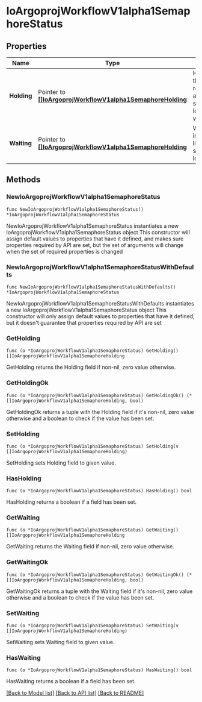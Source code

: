 # IoArgoprojWorkflowV1alpha1SemaphoreStatus

## Properties

Name | Type | Description | Notes
------------ | ------------- | ------------- | -------------
**Holding** | Pointer to [**[]IoArgoprojWorkflowV1alpha1SemaphoreHolding**](IoArgoprojWorkflowV1alpha1SemaphoreHolding.md) | Holding stores the list of resource acquired synchronization lock for workflows. | [optional] 
**Waiting** | Pointer to [**[]IoArgoprojWorkflowV1alpha1SemaphoreHolding**](IoArgoprojWorkflowV1alpha1SemaphoreHolding.md) | Waiting indicates the list of current synchronization lock holders. | [optional] 

## Methods

### NewIoArgoprojWorkflowV1alpha1SemaphoreStatus

`func NewIoArgoprojWorkflowV1alpha1SemaphoreStatus() *IoArgoprojWorkflowV1alpha1SemaphoreStatus`

NewIoArgoprojWorkflowV1alpha1SemaphoreStatus instantiates a new IoArgoprojWorkflowV1alpha1SemaphoreStatus object
This constructor will assign default values to properties that have it defined,
and makes sure properties required by API are set, but the set of arguments
will change when the set of required properties is changed

### NewIoArgoprojWorkflowV1alpha1SemaphoreStatusWithDefaults

`func NewIoArgoprojWorkflowV1alpha1SemaphoreStatusWithDefaults() *IoArgoprojWorkflowV1alpha1SemaphoreStatus`

NewIoArgoprojWorkflowV1alpha1SemaphoreStatusWithDefaults instantiates a new IoArgoprojWorkflowV1alpha1SemaphoreStatus object
This constructor will only assign default values to properties that have it defined,
but it doesn't guarantee that properties required by API are set

### GetHolding

`func (o *IoArgoprojWorkflowV1alpha1SemaphoreStatus) GetHolding() []IoArgoprojWorkflowV1alpha1SemaphoreHolding`

GetHolding returns the Holding field if non-nil, zero value otherwise.

### GetHoldingOk

`func (o *IoArgoprojWorkflowV1alpha1SemaphoreStatus) GetHoldingOk() (*[]IoArgoprojWorkflowV1alpha1SemaphoreHolding, bool)`

GetHoldingOk returns a tuple with the Holding field if it's non-nil, zero value otherwise
and a boolean to check if the value has been set.

### SetHolding

`func (o *IoArgoprojWorkflowV1alpha1SemaphoreStatus) SetHolding(v []IoArgoprojWorkflowV1alpha1SemaphoreHolding)`

SetHolding sets Holding field to given value.

### HasHolding

`func (o *IoArgoprojWorkflowV1alpha1SemaphoreStatus) HasHolding() bool`

HasHolding returns a boolean if a field has been set.

### GetWaiting

`func (o *IoArgoprojWorkflowV1alpha1SemaphoreStatus) GetWaiting() []IoArgoprojWorkflowV1alpha1SemaphoreHolding`

GetWaiting returns the Waiting field if non-nil, zero value otherwise.

### GetWaitingOk

`func (o *IoArgoprojWorkflowV1alpha1SemaphoreStatus) GetWaitingOk() (*[]IoArgoprojWorkflowV1alpha1SemaphoreHolding, bool)`

GetWaitingOk returns a tuple with the Waiting field if it's non-nil, zero value otherwise
and a boolean to check if the value has been set.

### SetWaiting

`func (o *IoArgoprojWorkflowV1alpha1SemaphoreStatus) SetWaiting(v []IoArgoprojWorkflowV1alpha1SemaphoreHolding)`

SetWaiting sets Waiting field to given value.

### HasWaiting

`func (o *IoArgoprojWorkflowV1alpha1SemaphoreStatus) HasWaiting() bool`

HasWaiting returns a boolean if a field has been set.


[[Back to Model list]](../README.md#documentation-for-models) [[Back to API list]](../README.md#documentation-for-api-endpoints) [[Back to README]](../README.md)



